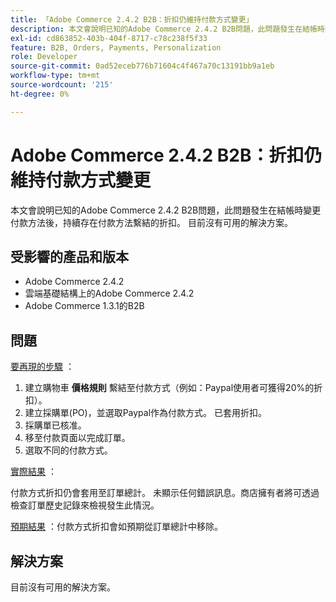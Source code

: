 ```yaml
---
title: 「Adobe Commerce 2.4.2 B2B：折扣仍維持付款方式變更」
description: 本文會說明已知的Adobe Commerce 2.4.2 B2B問題，此問題發生在結帳時變更付款方法後，持續存在付款方法繫結的折扣。 目前沒有可用的解決方案。
exl-id: cd863852-403b-404f-8717-c78c238f5f33
feature: B2B, Orders, Payments, Personalization
role: Developer
source-git-commit: 0ad52eceb776b71604c4f467a70c13191bb9a1eb
workflow-type: tm+mt
source-wordcount: '215'
ht-degree: 0%

---
```


# Adobe Commerce 2.4.2 B2B：折扣仍維持付款方式變更

本文會說明已知的Adobe Commerce 2.4.2 B2B問題，此問題發生在結帳時變更付款方法後，持續存在付款方法繫結的折扣。 目前沒有可用的解決方案。

## 受影響的產品和版本

* Adobe Commerce 2.4.2
* 雲端基礎結構上的Adobe Commerce 2.4.2
* Adobe Commerce 1.3.1的B2B


## 問題

<u>要再現的步驟</u> ：

1. 建立購物車 **價格規則** 繫結至付款方式（例如：Paypal使用者可獲得20%的折扣）。
1. 建立採購單(PO)，並選取Paypal作為付款方式。 已套用折扣。
1. 採購單已核准。
1. 移至付款頁面以完成訂單。
1. 選取不同的付款方式。

<u>實際結果</u> ：

付款方式折扣仍會套用至訂單總計。  未顯示任何錯誤訊息。商店擁有者將可透過檢查訂單歷史記錄來檢視發生此情況。

<u>預期結果</u> ：付款方式折扣會如預期從訂單總計中移除。

## 解決方案

目前沒有可用的解決方案。
